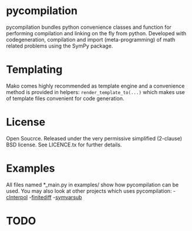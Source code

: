 pycompilation
=========

pycompilation bundles python convenience classes and function for performing compilation
and linking on the fly from python. Developed with codegeneration, compilation and
import (meta-programming) of math related problems using the SymPy package.

# Templating

Mako comes highly recommended as template engine and a convenience method is provided in helpers:
`render_template_to(...)` which makes use of template files convenient for code generation.

# License
Open Soucrce. Released under the very permissive simplified (2-clause) BSD license. See LICENCE.tx for further details.

# Examples
All files named *_main.py in examples/ show how pycompilation can be used.
You may also look at other projects which uses pycompilation:
-[cInterpol](http://github.com/bjodag/cinterpol)
-[finitediff](http://github.com/bjodag/finitediff)
-[symvarsub](http://github.com/bjodag/symvarsub)

# TODO

